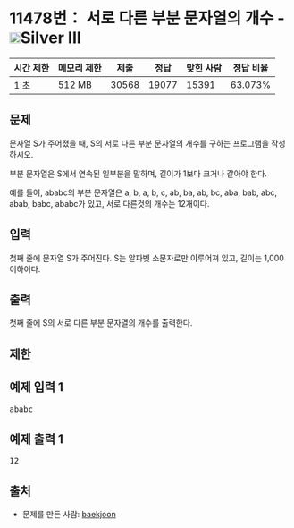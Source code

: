 # 11478번： 서로 다른 부분 문자열의 개수 - <img src="https://static.solved.ac/tier_small/8.svg" style="height:20px" />Silver III


| 시간 제한 | 메모리 제한 | 제출 | 정답 | 맞힌 사람 | 정답 비율 |
| --- | --- | --- | --- | --- | --- |
| 1 초 | 512 MB | 30568 | 19077 | 15391 | 63.073% |


## 문제


문자열 S가 주어졌을 때, S의 서로 다른 부분 문자열의 개수를 구하는 프로그램을 작성하시오.

부분 문자열은 S에서 연속된 일부분을 말하며, 길이가 1보다 크거나 같아야 한다.

예를 들어, ababc의 부분 문자열은 a, b, a, b, c, ab, ba, ab, bc, aba, bab, abc, abab, babc, ababc가 있고, 서로 다른것의 개수는 12개이다.




## 입력


첫째 줄에 문자열 S가 주어진다. S는 알파벳 소문자로만 이루어져 있고, 길이는 1,000 이하이다.




## 출력


첫째 줄에 S의 서로 다른 부분 문자열의 개수를 출력한다.




## 제한




## 예제 입력 1


<pre>ababc
</pre>


## 예제 출력 1


<pre>12
</pre>






## 출처


- 문제를 만든 사람: [baekjoon](/user/baekjoon)




